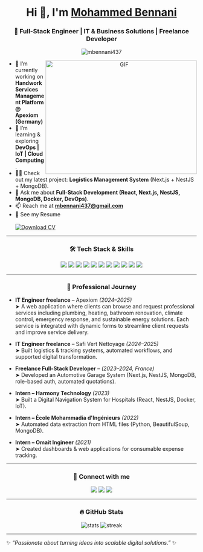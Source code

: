 <h1 align="center">Hi 👋, I'm <a href="https://www.linkedin.com/in/bennani-mohammed" target="blank">Mohammed Bennani</a></h1>
<h3 align="center">🚀 Full-Stack Engineer | IT & Business Solutions | Freelance Developer</h3>

<p align="center">
  <img src="https://komarev.com/ghpvc/?username=mbennani437&label=Profile%20views&color=0e75b6&style=flat" alt="mbennani437" />
</p>

<a target="_blank" align="center">
  <img align="right" height="300" width="400" alt="GIF" src="https://media.giphy.com/media/qgQUggAC3Pfv687qPC/giphy.gif">
</a>

- 🔭 I’m currently working on **Handwork Services Management Platform @ Apexiom (Germany)**
- 🌱 I’m learning & exploring **DevOps | IoT | Cloud Computing**.  
- 👨‍💻 Check out my latest project: **Logistics Management System** (Next.js + NestJS + MongoDB).  
- 💬 Ask me about **Full-Stack Development (React, Next.js, NestJS, MongoDB, Docker, DevOps)**.  
- 📫 Reach me at **mbennani437@gmail.com**  
- 📄 See my Resume </br></br>
[![Download CV](https://img.shields.io/badge/Download-CV-red?style=for-the-badge&logo=adobeacrobatreader)](./MohammedBennani--Cv.pdf)
  

---

<h3 align="center">🛠️ Tech Stack & Skills</h3>

<p align="center">
<img src="https://img.shields.io/badge/Code-C%2B%2B-blue?style=for-the-badge&logo=cplusplus" />
<img src="https://img.shields.io/badge/Python-3670A0?style=for-the-badge&logo=python&logoColor=ffdd54" />
<img src="https://img.shields.io/badge/Java-ED8B00?style=for-the-badge&logo=java&logoColor=white" />
<img src="https://img.shields.io/badge/Node.js-43853D?style=for-the-badge&logo=node.js&logoColor=white" />
<img src="https://img.shields.io/badge/NestJS-E0234E?style=for-the-badge&logo=nestjs&logoColor=white" />
<img src="https://img.shields.io/badge/React-20232A?style=for-the-badge&logo=react&logoColor=61DAFB" />
<img src="https://img.shields.io/badge/Next.js-000000?style=for-the-badge&logo=nextdotjs&logoColor=white" />
<img src="https://img.shields.io/badge/MongoDB-4ea94b?style=for-the-badge&logo=mongodb&logoColor=white" />
<img src="https://img.shields.io/badge/Docker-2496ED?style=for-the-badge&logo=docker&logoColor=white" />
<img src="https://img.shields.io/badge/Git-F05032?style=for-the-badge&logo=git&logoColor=white" />
<img src="https://img.shields.io/badge/Azure_DevOps-0078D7?style=for-the-badge&logo=azuredevops&logoColor=white" />
</p>

---

<h3 align="center">💼 Professional Journey</h3>

- **IT Engineer freelance** – Apexiom *(2024–2025)*  
   ➤ A web application where clients can browse and request professional services including plumbing, heating, bathroom renovation, climate control, emergency response, and sustainable energy solutions. Each service is integrated with dynamic forms to streamline client requests and improve service delivery. 

- **IT Engineer freelance** – Safi Vert Nettoyage *(2024–2025)*  
   ➤ Built logistics & tracking systems, automated workflows, and supported digital transformation.  

- **Freelance Full-Stack Developer** – *(2023–2024, France)*  
   ➤ Developed an Automotive Garage System (Next.js, NestJS, MongoDB, role-based auth, automated quotations).  

- **Intern – Harmony Technology** *(2023)*  
   ➤ Built a Digital Navigation System for Hospitals (React, NestJS, Docker, IoT).  

- **Intern – École Mohammadia d'Ingénieurs** *(2022)*  
   ➤ Automated data extraction from HTML files (Python, BeautifulSoup, MongoDB).  

- **Intern – Omait Ingineer** *(2021)*  
   ➤ Created dashboards & web applications for consumable expense tracking.  

---

<h3 align="center">🤝 Connect with me</h3>
<p align="center">
  <a href="https://www.linkedin.com/in/bennani-mohammed/" target="_blank"><img src="https://img.icons8.com/doodle/40/000000/linkedin--v2.png"></a>
  <a href="https://github.com/mbennani437" target="_blank"><img src="https://img.icons8.com/doodle/40/000000/github--v1.png"></a>
  <a href="mailto:mbennani437@gmail.com"><img src="https://img.icons8.com/doodle/40/000000/gmail--v2.png"></a>
</p>

---

<h3 align="center">🔥 GitHub Stats</h3>

<p align="center">
<img src="https://github-readme-stats.vercel.app/api?username=mbennani437&show_icons=true&theme=radical" alt="stats" />
<img src="https://github-readme-streak-stats.herokuapp.com/?user=mbennani437&theme=radical" alt="streak" />
</p>

---

✨ *“Passionate about turning ideas into scalable digital solutions.”* ✨
